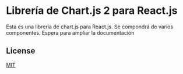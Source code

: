 # Librería de Chart.js 2 para React.js

Esta es una libreria de chart.js para React.js. Se compondrá de varios componentes. Espera para ampliar la documentación

## License
[MIT](https://choosealicense.com/licenses/mit/)